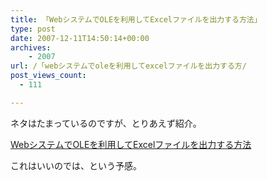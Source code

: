 ```yaml
---
title: 「WebシステムでOLEを利用してExcelファイルを出力する方法」
type: post
date: 2007-12-11T14:50:14+00:00
archives:
    - 2007
url: /「webシステムでoleを利用してexcelファイルを出力する方/
post_views_count:
  - 111

---
```

ネタはたまっているのですが、とりあえず紹介。

[WebシステムでOLEを利用してExcelファイルを出力する方法][1]

これはいいのでは、という予感。

 [1]: http://blogs.wankuma.com/mura/archive/2007/12/11/112476.aspx